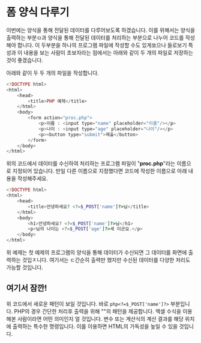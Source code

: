 # 폼 양식 다루기

이번에는 양식을 통해 전달된 데이터를 다루어보도록 하겠습니다. 이를 위해서는 양식을 출력하는 부분ㅁ과 양식을 통해 전달된 데이터를 처리하는 부분으로 나누어 코드를 작성해야 합니다.
이 두부분을 하나의 프로그램 파일에 작성할 수도 있게쑈으나 들로보기 특성과 이 내용을 보는 사람이 초보자라는 점에서는 아래와 같이 두 개의 파일로 저장하는 것이 좋겠습니다.

아래와 같이 두 두 개의 파일을 작성합니다.
```php
<!DOCTYPE html>
<html>
    <head>
        <title>PHP 예제</title>
    </html>
    <body>
        <form action="proc.php">
            <p>이름 : <input type="name" placeholder="이름"/></p>
            <p>나이 : <input type="age" placeholder="나이"/></p>
            <p><button type="submit">제출</button>
        </form>
    </body>
</html>
```

위의 코드에서 데이터를 수신하여 처리하는 프로그램 파일이 "**proc.php**"라는 이름으로 지정되어 있습니다. 만일 다른 이름으로 지정했다면 코드에 작성한 이름으로 아래 내용을 작성해주세요.
```php
<!DOCTYPE html>
<html>
    <head>
        <title>안녕하세요? <?=$_POST['name']?>님</title>
    </html>
    <body>
        <h1>안녕하세요? <?=$_POST['name']?>님</h1>
        <p>님의 나이는 <?=$_POST['age']?>세 이군요.</p>
    </body>
</html>
```
위 예제는 첫 예제의 프로그램의 양식을 통해 데이터가 수신되면 그 데이터를 화면에 출력하는 것입ㅈ니다. 여기서는 ㄷ간순히 출력만 했지만 수신된 데이터를 다양한 처리도 가능할 것입니다.

## 여기서 잠깐!
위 코드에서 새로운 패턴이 보일 것입니다. 바로 ```php<?=$_POST['name']?>``` 부분입니다. PHP의 경우 간단한 처리후 출력을 위해 "**<?=변수명?>**"의 패턴을 제공합니다.
엑셀 수식을 이용해본 사람이라면 어떤 의미인지 얼 것입니다. 변수 또는 계산식의 계산 결과를 해당 위치에 출력하는 특수한 명령입니다.
이를 이용하면 HTML의 가독성을 높일 수 있을 것입니다.